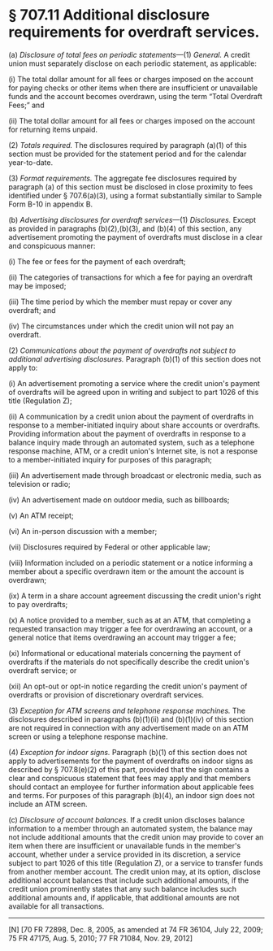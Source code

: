 # § 707.11   Additional disclosure requirements for overdraft services.

(a) *Disclosure of total fees on periodic statements*—(1) *General.* A credit union must separately disclose on each periodic statement, as applicable:


(i) The total dollar amount for all fees or charges imposed on the account for paying checks or other items when there are insufficient or unavailable funds and the account becomes overdrawn, using the term “Total Overdraft Fees;” and


(ii) The total dollar amount for all fees or charges imposed on the account for returning items unpaid.


(2) *Totals required.* The disclosures required by paragraph (a)(1) of this section must be provided for the statement period and for the calendar year-to-date.


(3) *Format requirements.* The aggregate fee disclosures required by paragraph (a) of this section must be disclosed in close proximity to fees identified under § 707.6(a)(3), using a format substantially similar to Sample Form B-10 in appendix B.


(b) *Advertising disclosures for overdraft services*—(1) *Disclosures.* Except as provided in paragraphs (b)(2),(b)(3), and (b)(4) of this section, any advertisement promoting the payment of overdrafts must disclose in a clear and conspicuous manner:


(i) The fee or fees for the payment of each overdraft;


(ii) The categories of transactions for which a fee for paying an overdraft may be imposed;


(iii) The time period by which the member must repay or cover any overdraft; and


(iv) The circumstances under which the credit union will not pay an overdraft.


(2) *Communications about the payment of overdrafts not subject to additional advertising disclosures.* Paragraph (b)(1) of this section does not apply to:


(i) An advertisement promoting a service where the credit union's payment of overdrafts will be agreed upon in writing and subject to part 1026 of this title (Regulation Z);


(ii) A communication by a credit union about the payment of overdrafts in response to a member-initiated inquiry about share accounts or overdrafts. Providing information about the payment of overdrafts in response to a balance inquiry made through an automated system, such as a telephone response machine, ATM, or a credit union's Internet site, is not a response to a member-initiated inquiry for purposes of this paragraph;


(iii) An advertisement made through broadcast or electronic media, such as television or radio;


(iv) An advertisement made on outdoor media, such as billboards;


(v) An ATM receipt;


(vi) An in-person discussion with a member;


(vii) Disclosures required by Federal or other applicable law;


(viii) Information included on a periodic statement or a notice informing a member about a specific overdrawn item or the amount the account is overdrawn;


(ix) A term in a share account agreement discussing the credit union's right to pay overdrafts;


(x) A notice provided to a member, such as at an ATM, that completing a requested transaction may trigger a fee for overdrawing an account, or a general notice that items overdrawing an account may trigger a fee;


(xi) Informational or educational materials concerning the payment of overdrafts if the materials do not specifically describe the credit union's overdraft service; or


(xii) An opt-out or opt-in notice regarding the credit union's payment of overdrafts or provision of discretionary overdraft services.


(3) *Exception for ATM screens and telephone response machines.* The disclosures described in paragraphs (b)(1)(ii) and (b)(1)(iv) of this section are not required in connection with any advertisement made on an ATM screen or using a telephone response machine.


(4) *Exception for indoor signs.* Paragraph (b)(1) of this section does not apply to advertisements for the payment of overdrafts on indoor signs as described by § 707.8(e)(2) of this part, provided that the sign contains a clear and conspicuous statement that fees may apply and that members should contact an employee for further information about applicable fees and terms. For purposes of this paragraph (b)(4), an indoor sign does not include an ATM screen.


(c) *Disclosure of account balances.* If a credit union discloses balance information to a member through an automated system, the balance may not include additional amounts that the credit union may provide to cover an item when there are insufficient or unavailable funds in the member's account, whether under a service provided in its discretion, a service subject to part 1026 of this title (Regulation Z), or a service to transfer funds from another member account. The credit union may, at its option, disclose additional account balances that include such additional amounts, if the credit union prominently states that any such balance includes such additional amounts and, if applicable, that additional amounts are not available for all transactions.



---

[N] [70 FR 72898, Dec. 8, 2005, as amended at 74 FR 36104, July 22, 2009; 75 FR 47175, Aug. 5, 2010; 77 FR 71084, Nov. 29, 2012]




